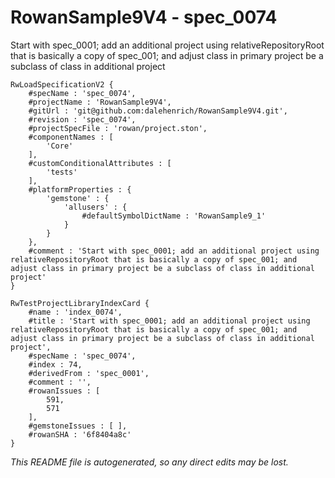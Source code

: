 # RowanSample9V4 - spec_0074
Start with spec_0001; add an additional project using relativeRepositoryRoot that is basically a copy of spec_001; and adjust class in primary project be a subclass of class in additional project
```
RwLoadSpecificationV2 {
	#specName : 'spec_0074',
	#projectName : 'RowanSample9V4',
	#gitUrl : 'git@github.com:dalehenrich/RowanSample9V4.git',
	#revision : 'spec_0074',
	#projectSpecFile : 'rowan/project.ston',
	#componentNames : [
		'Core'
	],
	#customConditionalAttributes : [
		'tests'
	],
	#platformProperties : {
		'gemstone' : {
			'allusers' : {
				#defaultSymbolDictName : 'RowanSample9_1'
			}
		}
	},
	#comment : 'Start with spec_0001; add an additional project using relativeRepositoryRoot that is basically a copy of spec_001; and adjust class in primary project be a subclass of class in additional project'
}

RwTestProjectLibraryIndexCard {
	#name : 'index_0074',
	#title : 'Start with spec_0001; add an additional project using relativeRepositoryRoot that is basically a copy of spec_001; and adjust class in primary project be a subclass of class in additional project',
	#specName : 'spec_0074',
	#index : 74,
	#derivedFrom : 'spec_0001',
	#comment : '',
	#rowanIssues : [
		591,
		571
	],
	#gemstoneIssues : [ ],
	#rowanSHA : '6f8404a8c'
}
```

*This README file is autogenerated, so any direct edits may be lost.*
